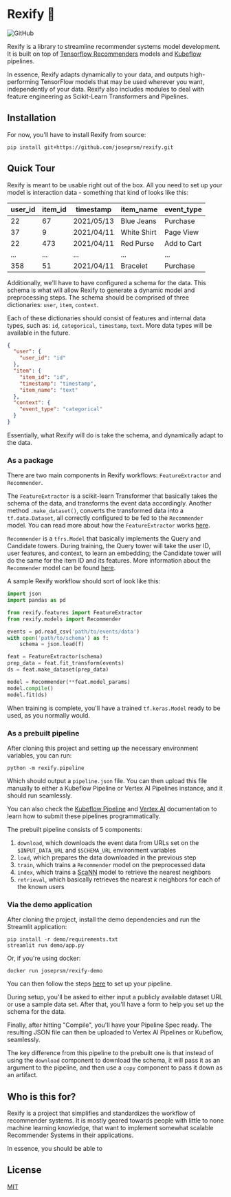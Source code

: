 # Rexify :t-rex:

![GitHub](https://img.shields.io/github/license/joseprsm/rexify)

Rexify is a library to streamline recommender systems model development. It is built on
top of [Tensorflow Recommenders](https://github.com/tensorflow/recommenders) models and 
[Kubeflow](https://github.com/kubeflow/pipelines) pipelines.

In essence, Rexify adapts dynamically to your data, and outputs high-performing TensorFlow
models that may be used wherever you want, independently of your data. Rexify also includes modules to deal with feature engineering as Scikit-Learn Transformers 
and Pipelines.  


## Installation

For now, you'll have to install Rexify from source:

```shell
pip install git+https://github.com/joseprsm/rexify.git
```

## Quick Tour

Rexify is meant to be usable right out of the box. All you need to set up your model is interaction data - something that kind of looks like this:

| user_id | item_id | timestamp  | item_name   | event_type  |
|---------|---------|------------|-------------|-------------|
| 22      | 67      | 2021/05/13 | Blue Jeans  | Purchase    |
| 37      | 9       | 2021/04/11 | White Shirt | Page View   |
| 22      | 473     | 2021/04/11 | Red Purse   | Add to Cart |
| ...     | ...     | ...        | ...         | ...         |
| 358     | 51      | 2021/04/11 | Bracelet    | Purchase    |

Additionally, we'll have to have configured a schema for the data.
This schema is what will allow Rexify to generate a dynamic model and preprocessing steps.
The schema should be comprised of three dictionaries: `user`, `ìtem`, `context`.

Each of these dictionaries should consist of features and internal data types, 
such as: `id`, `categorical`, `timestamp`, `text`. More data types will be available 
in the future.

```json
{
  "user": {
    "user_id": "id"
  },
  "item": {
    "item_id": "id",
    "timestamp": "timestamp",
    "item_name": "text"
  },
  "context": {
    "event_type": "categorical"
  }
}
```

Essentially, what Rexify will do is take the schema, and dynamically adapt to the data.

### As a package

There are two main components in Rexify workflows: `FeatureExtractor` and `Recommender`.

The `FeatureExtractor` is a scikit-learn Transformer that basically takes the schema of the data, and transforms the event data accordingly. Another method `.make_dataset()`, converts the transformed data into a `tf.data.Dataset`, all correctly configured to be fed to the `Recommender` model. You can read more about how the `FeatureExtractor` works [here]().

`Recommender` is a `tfrs.Model` that basically implements the Query and Candidate towers. During training, the Query tower will take the user ID, user features, and context, to learn an embedding; the Candidate tower will do the same for the item ID and its features. More information about the `Recommender` model can be found [here](). 

A sample Rexify workflow should sort of look like this:

````python
import json
import pandas as pd

from rexify.features import FeatureExtractor 
from rexify.models import Recommender

events = pd.read_csv('path/to/events/data')
with open('path/to/schema') as f:
    schema = json.load(f)

feat = FeatureExtractor(schema)
prep_data = feat.fit_transform(events)
ds = feat.make_dataset(prep_data)

model = Recommender(**feat.model_params)
model.compile()
model.fit(ds)
````

When training is complete, you'll have a trained `tf.keras.Model` ready to be used, as you normally would. 

### As a prebuilt pipeline

After cloning this project and setting up the necessary environment variables, you can run:

```shell
python -m rexify.pipeline
```

Which should output a `pipeline.json` file. You can then upload this file manually to 
either a Kubeflow Pipeline or Vertex AI Pipelines instance, and it should run seamlessly. 

You can also check the [Kubeflow Pipeline](https://kubeflow-pipelines.readthedocs.io/en/latest/source/kfp.client.html#kfp.Client.create_run_from_pipeline_package)
and [Vertex AI](https://cloud.google.com/vertex-ai/docs/pipelines/run-pipeline#create_a_pipeline_run) 
documentation to learn how to submit these pipelines programmatically.

The prebuilt pipeline consists of 5 components:

1. `download`, which downloads the event data from URLs set on the `$INPUT_DATA_URL` and `$SCHEMA_URL` environment variables
2. `load`, which prepares the data downloaded in the previous step
3. `train`, which trains a `Recommender` model on the preprocessed data
4. `index`, which trains a [ScaNN](https://ai.googleblog.com/2020/07/announcing-scann-efficient-vector.html) model to retrieve the nearest neighbors
5. `retrieval`, which basically retrieves the nearest _k_ neighbors for each of the known users


### Via the demo application

After cloning the project, install the demo dependencies and run the Streamlit application:

```shell
pip install -r demo/requirements.txt
streamlit run demo/app.py
```

Or, if you're using docker:

```shell
docker run joseprsm/rexify-demo
```

You can then follow the steps [here]() to set up your pipeline. 

During setup, you'll be asked to either input a publicly available dataset URL or use a sample data set.
After that, you'll have a form to help you set up the schema for the data.

Finally, after hitting "Compile", you'll have your Pipeline Spec ready. The resulting JSON file can then be uploaded to Vertex AI Pipelines or Kubeflow, seamlessly.

The key difference from this pipeline to the prebuilt one is that instead of using the `download` component to download the schema, it will pass it as an argument to the pipeline, and then use a `copy` component to pass it down as an artifact.


## Who is this for?

Rexify is a project that simplifies and standardizes the workflow of recommender systems. It is 
mostly geared towards people with little to none machine learning knowledge, that want to implement
somewhat scalable Recommender Systems in their applications.

In essence, you should be able to 

## License

[MIT](https://github.com/joseprsm/rexify/blob/main/LICENSE)